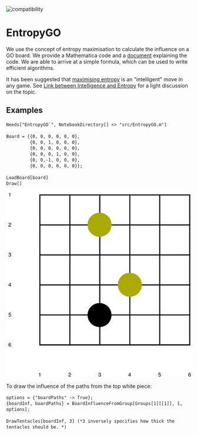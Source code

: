 ![compatibility](https://img.shields.io/badge/Mathematica-8.x_9.x_10.x_11.x-brightgreen.svg)

# EntropyGO
We use the concept of entropy maximisation to calculate the influence on a GO board. We provide a Mathematica code and a 
[document](doc/EntropyGO.pdf) explaining the code. We are able to arrive at a simple formula, which can be used to write efficient 
algorithms.

It has been suggested that [maximising entropy](https://journals.aps.org/prl/abstract/10.1103/PhysRevLett.110.168702)
is an "intelligent" move in any game. See [Link between Intelligence and Entropy](https://physics.aps.org/articles/v6/46)
for a light discussion on the topic. 

## Examples


```
Needs["EntropyGO`", NotebookDirectory[] <> "src/EntropyGO.m"]

Board = {{0, 0, 0, 0, 0, 0}, 
         {0, 0, 1, 0, 0, 0}, 
         {0, 0, 0, 0, 0, 0},
         {0, 0, 0, 1, 0, 0},
         {0, 0,-1, 0, 0, 0},
         {0, 0, 0, 0, 0, 0}};
         
LoadBoard[board]
Draw[]
```
![example board](images/board_example.svg)

To draw the influence of the paths from the top white piece:
```
options = {"boardPaths" -> True};
{boardInf, boardPaths} = BoardInfluenceFromGroup[Groups[1][[1]], 1, options];

DrawTentacles[boardInf, 3] (*3 inversely specifies how thick the tentacles should be. *)
```
